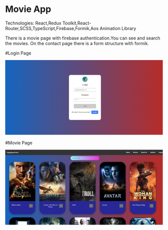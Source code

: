 # Movie App

Technologies: React,Redux Toolkit,React-Router,SCSS,TypeScript,Firebase,Formik,Aos Animation Library

There is a movie page with firebase authentication.You can see and search the movies. On the contact page there is a form structure with formik.

#Login Page

![Login Page](https://github.com/tugayturk/movieapp/blob/master/Loginpage.png)

#Movie Page

![Movie Page](https://github.com/tugayturk/movieapp/blob/master/moviepage.png)
